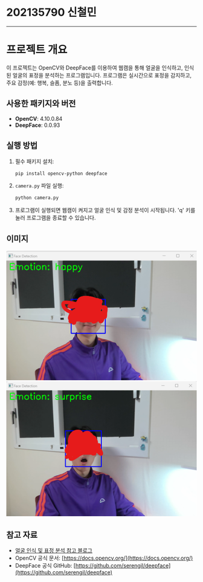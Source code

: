# 202135790 신철민

---

# 프로젝트 개요

이 프로젝트는 OpenCV와 DeepFace를 이용하여 웹캠을 통해 얼굴을 인식하고, 인식된 얼굴의 표정을 분석하는 프로그램입니다. 프로그램은 실시간으로 표정을 감지하고, 주요 감정(예: 행복, 슬픔, 분노 등)을 출력합니다.

## 사용한 패키지와 버전

- **OpenCV**: 4.10.0.84
- **DeepFace**: 0.0.93

## 실행 방법

1. 필수 패키지 설치:
   ```bash
   pip install opencv-python deepface
   ```
2. `camera.py` 파일 실행:
   ```bash
   python camera.py
   ```
3. 프로그램이 실행되면 웹캠이 켜지고 얼굴 인식 및 감정 분석이 시작됩니다. 'q' 키를 눌러 프로그램을 종료할 수 있습니다.

## 이미지

![프로젝트 실행 화면](image/result_img1.png)
![프로젝트 실행 화면](image/result_img2.png)

## 참고 자료

- [얼굴 인식 및 표정 분석 참고 블로그](https://m.blog.naver.com/tmvmffpsej/223104743267)
- OpenCV 공식 문서: [https://docs.opencv.org/](https://docs.opencv.org/)
- DeepFace 공식 GitHub: [https://github.com/serengil/deepface](https://github.com/serengil/deepface)
